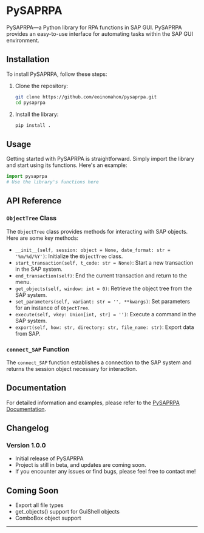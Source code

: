 # PySAPRPA

PySAPRPA—a Python library for RPA functions in SAP GUI. PySAPRPA provides an easy-to-use interface for automating tasks within the SAP GUI environment.

## Installation

To install PySAPRPA, follow these steps:

1. Clone the repository:
   ```bash
   git clone https://github.com/eoinomahon/pysaprpa.git
   cd pysaprpa
   ```

2. Install the library:
   ```bash
   pip install .
   ```

## Usage

Getting started with PySAPRPA is straightforward. Simply import the library and start using its functions. Here's an example:

```python
import pysaprpa
# Use the library's functions here
```

## API Reference

### `ObjectTree` Class

The `ObjectTree` class provides methods for interacting with SAP objects. Here are some key methods:

- `__init__(self, session: object = None, date_format: str = '%m/%d/%Y')`: Initialize the `ObjectTree` class.
- `start_transaction(self, t_code: str = None)`: Start a new transaction in the SAP system.
- `end_transaction(self)`: End the current transaction and return to the menu.
- `get_objects(self, window: int = 0)`: Retrieve the object tree from the SAP system.
- `set_parameters(self, variant: str = '', **kwargs)`: Set parameters for an instance of `ObjectTree`.
- `execute(self, vkey: Union[int, str] = '')`: Execute a command in the SAP system.
- `export(self, how: str, directory: str, file_name: str)`: Export data from SAP.

### `connect_SAP` Function

The `connect_SAP` function establishes a connection to the SAP system and returns the session object necessary for interaction.

## Documentation

For detailed information and examples, please refer to the [PySAPRPA Documentation](https://github.com/eoinomahon/PySAPRPA/wiki/Docs).

## Changelog

### Version 1.0.0

- Initial release of PySAPRPA
- Project is still in beta, and updates are coming soon.
- If you encounter any issues or find bugs, please feel free to contact me!

## Coming Soon
- Export all file types
- get_objects() support for GuiShell objects
- ComboBox object support

---
